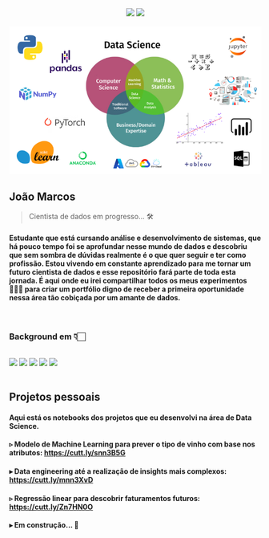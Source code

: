 <div align="center">
    <a href="https://www.linkedin.com/in/joaomrcs" target="_blank"><img src="https://img.shields.io/badge/-LinkedIn-%230077B5?style=for-the-badge&logo=linkedin&logoColor=white" target="_blank"></a> 
    <a href="mailto: joaomrcs@outlook.pt" target="_blank"><img src="https://img.shields.io/badge/Microsoft_Outlook-0078D4?style=for-the-badge&logo=microsoft-outlook&logoColor=white" target="_blank"></a> 
</div>
<br>
<div align="center">
    <img src="https://github.com/joaomrcs/datascience/blob/main/DS.png"></a>
</div>

## João Marcos

> Cientista de dados em progresso... 🛠️

#### Estudante que está cursando análise e desenvolvimento de sistemas, que há pouco tempo foi se aprofundar nesse mundo de dados e descobriu que sem sombra de dúvidas realmente é o que quer seguir e ter como profissão. Estou vivendo em constante aprendizado para me tornar um futuro cientista de dados e esse repositório fará parte de toda esta jornada. É aqui onde eu irei compartilhar todos os meus experimentos 👨🏼‍🔬 para criar um portfólio digno de receber a primeira oportunidade nessa área tão cobiçada por um amante de dados. 

<br>

### Background em 👇🏻

<br>

<div>
<img src="https://img.shields.io/badge/Python-3776AB?style=for-the-badge&logo=python&logoColor=white"></img>
<img src="https://img.shields.io/badge/scikit_learn-F7931E?style=for-the-badge&logo=scikit-learn&logoColor=white"></img>
<img src="https://img.shields.io/badge/conda-342B029.svg?&style=for-the-badge&logo=anaconda&logoColor=white"></img>
<img src="https://img.shields.io/badge/Jupyter-F37626.svg?&style=for-the-badge&logo=Jupyter&logoColor=white"></img>
<img src="https://img.shields.io/badge/Oracle-F80000?style=for-the-badge&logo=oracle&logoColor=black"></img>
</div>

<br>

## Projetos pessoais
#### Aqui está os **notebooks** dos projetos que eu desenvolvi na área de Data Science.


#### ▹ Modelo de Machine Learning para prever o tipo de vinho com base nos atributos: https://cutt.ly/snn3B5G

#### ▸ Data engineering até a realização de insights mais complexos: https://cutt.ly/mnn3XvD

#### ▹ Regressão linear para descobrir faturamentos futuros: https://cutt.ly/Zn7HN0O

#### ▸ Em construção... 🚧